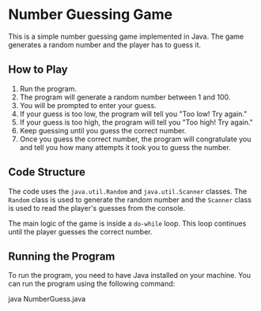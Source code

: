 # Number Guessing Game

This is a simple number guessing game implemented in Java. The game generates a random number and the player has to guess it.

## How to Play

1. Run the program.
2. The program will generate a random number between 1 and 100.
3. You will be prompted to enter your guess.
4. If your guess is too low, the program will tell you "Too low! Try again."
5. If your guess is too high, the program will tell you "Too high! Try again."
6. Keep guessing until you guess the correct number.
7. Once you guess the correct number, the program will congratulate you and tell you how many attempts it took you to guess the number.

## Code Structure

The code uses the `java.util.Random` and `java.util.Scanner` classes. The `Random` class is used to generate the random number and the `Scanner` class is used to read the player's guesses from the console.

The main logic of the game is inside a `do-while` loop. This loop continues until the player guesses the correct number.

## Running the Program

To run the program, you need to have Java installed on your machine. You can run the program using the following command:

java NumberGuess.java
